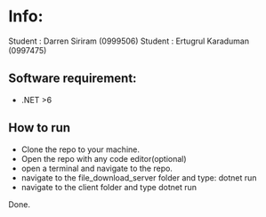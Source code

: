 # Info:
Student : Darren Siriram (0999506)
Student : Ertugrul Karaduman (0997475)



## Software requirement:
- .NET >6 

## How to run
- Clone the repo to your machine.
- Open the repo with any code editor(optional)
- open a terminal and navigate to the repo.
- navigate to the file_download_server folder and type: dotnet run
- navigate to the client folder and type dotnet run

Done. 
